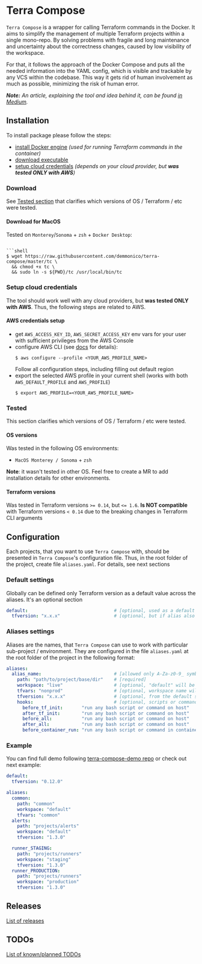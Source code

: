 # Terra Compose

`Terra Compose` is a wrapper for calling Terraform commands in the Docker.
It aims to simplify the management of multiple Terraform projects within a single mono-repo. 
By solving problems with fragile and long maintenance and uncertainty about the correctness changes, caused by low visibility of the workspace.

For that, it follows the approach of the Docker Compose and puts all the needed information into the YAML config, which is visible and trackable by any VCS within the codebase. 
This way it gets rid of human involvement as much as possible, minimizing the risk of human error.

_**Note:** An article, explaining the tool and idea behind it, can be found [in Medium](https://medium.com/@demmonico/multiple-terraform-projects-in-a-mono-repo-how-to-survive-a-mess-e1ec5a136d17)._

## Installation

To install package please follow the steps:
- [install Docker engine](https://docs.docker.com/get-docker/) _(used for running Terraform commands in the container)_
- [download executable](#download)
- [setup cloud credentials](#setup-cloud-credentials) _(depends on your cloud provider, but **was tested ONLY with AWS**)_

### Download

See [Tested section](#tested) that clarifies which versions of OS / Terraform / etc were tested.

#### Download for MacOS

Tested on `Monterey`/`Sonoma` + `zsh` + `Docker Desktop`:

```shell

```shell
$ wget https://raw.githubusercontent.com/demmonico/terra-compose/master/tc \
  && chmod +x tc \
  && sudo ln -s ${PWD}/tc /usr/local/bin/tc
```

### Setup cloud credentials

The tool should work well with any cloud providers, but **was tested ONLY with AWS**. Thus, the following steps are related to AWS.

#### AWS credentials setup

- get `AWS_ACCESS_KEY_ID`, `AWS_SECRET_ACCESS_KEY` env vars for your user with sufficient privileges from the AWS Console
- configure AWS CLI (see [docs](https://docs.aws.amazon.com/cli/latest/userguide/cli-configure-files.html) for details):
  ```shell
  $ aws configure --profile <YOUR_AWS_PROFILE_NAME>
  ```
  Follow all configuration steps, including filling out default region
- export the selected AWS profile in your current shell (works with both `AWS_DEFAULT_PROFILE` and `AWS_PROFILE`)
  ```shell
  $ export AWS_PROFILE=<YOUR_AWS_PROFILE_NAME>
  ```

### Tested

This section clarifies which versions of OS / Terraform / etc were tested.

#### OS versions

Was tested in the following OS environments:
- `MacOS Monterey / Sonoma` + `zsh`

**Note**: it wasn't tested in other OS. Feel free to create a MR to add installation details for other environments.

#### Terraform versions

Was tested in Terraform versions `>= 0.14`, but `<= 1.6`.
**Is NOT compatible** with Terraform versions `< 0.14` due to the breaking changes in Terraform CLI arguments


## Configuration

Each projects, that you want to use `Terra Compose` with, should be presented in `Terra Compose`'s configuration file. 
Thus, in the root folder of the project, create file `aliases.yaml`. For details, see next sections 

### Default settings

Globally can be defined only Terraform version as a default value across the aliases. It's an optional section

```yaml
default:                                # [optional, used as a default across the aliases]
  tfversion: "x.x.x"                    # [optional, but if alias also does not have this section, an error will be thrown]
```

### Aliases settings

Aliases are the names, that `Terra Compose` can use to work with particular sub-project / environment. 
They are configured in the file `aliases.yaml` at the root folder of the project in the following format:

```yaml
aliases:
  alias_name:                           # [allowed only A-Za-z0-9_ symbols, SHOULD BE UNIQUE]
    path: "path/to/project/base/dir"    # [required]
    workspace: "live"                   # [optional, "default" will be used if exists and no more choice OR ask]
    tfvars: "nonprod"                   # [optional, workspace name will be used if skip OR ask, could be "-" for skipping tfvars attaching]
    tfversion: "x.x.x"                  # [optional, from the default section will be used if omitted]
    hooks:                              # [optional, scripts or commands to run before/after TF init or action in any combination]
      before_tf_init:       "run any bash script or command on host"
      after_tf_init:        "run any bash script or command on host"
      before_all:           "run any bash script or command on host"
      after_all:            "run any bash script or command on host"
      before_container_run: "run any bash script or command in container"
```

### Example

You can find full demo following [terra-compose-demo repo](https://github.com/demmonico/terra-compose-demo) or check out next example:

```yaml
default:
  tfversion: "0.12.0"

aliases:
  common:
    path: "common"
    workspace: "default"
    tfvars: "common"
  alerts:
    path: "projects/alerts"
    workspace: "default"
    tfversion: "1.3.0"

  runner_STAGING:
    path: "projects/runners"
    workspace: "staging"
    tfversion: "1.3.0"
  runner_PRODUCTION:
    path: "projects/runners"
    workspace: "production"
    tfversion: "1.3.0"
```


## Releases

[List of releases](RELEASES.md#releases)


## TODOs

[List of known/planned TODOs](RELEASES.md#todos)
